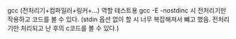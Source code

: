 gcc (전처리기+컴파일러+링커+...) 역할 테스트용
gcc -E -nostdinc 시 전처리기만 작용하고 코드를 볼 수 있다.
(stdin 옵션 없이 할 시 너무 복잡해져서 뺴고 했음. 전처리기만 처리되고 난 후의 c코드를 볼 수 있다.)